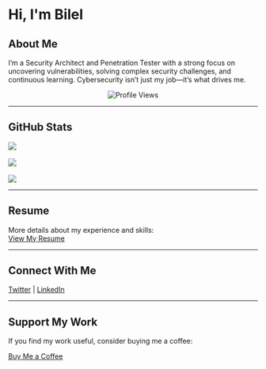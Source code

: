 # Hi, I'm Bilel  

## About Me  
I’m a Security Architect and Penetration Tester with a strong focus on uncovering vulnerabilities, solving complex security challenges, and continuous learning. Cybersecurity isn’t just my job—it’s what drives me.

<p align="center">
  <img src="https://komarev.com/ghpvc/?username=secnnet&color=brightgreen" alt="Profile Views">
</p>

---

## GitHub Stats  
![](https://github-readme-stats.vercel.app/api?username=secnnet&theme=onedark&hide_border=false&include_all_commits=true&count_private=true)<br/>  
![](https://github-readme-streak-stats.herokuapp.com/?user=secnnet&theme=onedark&hide_border=false)<br/>  
![](https://github-readme-stats.vercel.app/api/top-langs/?username=secnnet&theme=onedark&hide_border=false&include_all_commits=true&count_private=true&layout=compact)  

---

## Resume  
More details about my experience and skills:  
[View My Resume](./Resume.pdf)

---

## Connect With Me  
[Twitter](https://twitter.com/bilel_here) | [LinkedIn](https://www.linkedin.com/in/graineb/)

---

## Support My Work  
If you find my work useful, consider buying me a coffee:  

[Buy Me a Coffee](https://www.buymeacoffee.com/iBil3l)
